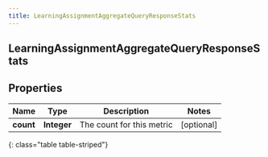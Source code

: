 ```yaml
---
title: LearningAssignmentAggregateQueryResponseStats
---
```

## LearningAssignmentAggregateQueryResponseStats


## Properties

| Name | Type | Description | Notes |
| ------------ | ------------- | ------------- | ------------- |
| **count** | <!----><!---->**Integer**<!----> | The count for this metric |  [optional] |
{: class="table table-striped"}



